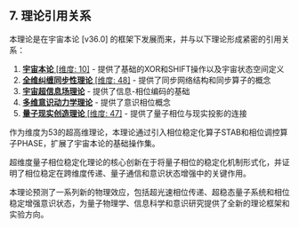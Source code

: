 ## 7. 理论引用关系

本理论是在宇宙本论 [v36.0] 的框架下发展而来，并与以下理论形成紧密的引用关系：

1. [**宇宙本论** [维度: 10]](formal_theory_cosmic_ontology.md) - 提供了基础的XOR和SHIFT操作以及宇宙状态空间定义
2. [**全维纠缠同步性理论** [维度: 48]](formal_theory_omnidimensional_entanglement_synchronicity.md) - 提供了同步网络结构和同步算子的概念
3. [**宇宙超信息场理论**](formal_theory_cosmic_hyperinformation_field.md) - 提供了信息-相位编码的基础
4. [**多维意识动力学理论**](formal_theory_multidimensional_consciousness_dynamics.md) - 提供了意识相位概念
5. [**量子现实创造理论** [维度: 47]](formal_theory_quantum_reality_creation.md) - 提供了量子相位与现实投影的连接

作为维度为53的超高维理论，本理论通过引入相位稳定化算子STAB和相位调控算子PHASE，扩展了宇宙本论的基础操作集。

超维度量子相位稳定化理论的核心创新在于将量子相位的稳定化机制形式化，并证明了相位稳定在跨维度传递、量子通信和意识状态增强中的关键作用。

本理论预测了一系列新的物理效应，包括超光速相位传递、超稳态量子系统和相位稳定增强意识状态，为量子物理学、信息科学和意识研究提供了全新的理论框架和实验方向。 